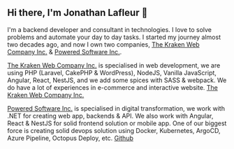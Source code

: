 ## Hi there, I'm Jonathan Lafleur 👋 

I'm a backend developer and consultant in technologies. I love to solve problems and automate your day to day tasks. I started my journey almost two decades ago, and now I own two companies, [The Kraken Web Company Inc.](https://github.com/the-kraken-web-company) & [Powered Software Inc.](https://github.com/PoweredSoft). 

[The Kraken Web Company Inc.](https://krakenweb.ca) is specialised in web development, we are using PHP (Laravel, CakePHP & WordPress), NodeJS, Vanilla JavaScript, Angular, React, NestJS, and we add some spices with SASS & webpack. We do have a lot of experiences in e-commerce and interactive website. [The Kraken Web Company Inc.](https://github.com/the-kraken-web-company)

[Powered Software Inc.](https://poweredsoft.com) is specialised in digital transformation, we work with .NET for creating web app, backends & API. We also work with Angular, React & NestJS for solid frontend solution or mobile app. One of our biggest force is creating solid devops solution using Docker, Kubernetes, ArgoCD, Azure Pipeline, Octopus Deploy, etc. [Github](https://github.com/PoweredSoft)
